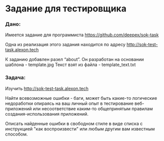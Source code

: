 # Задание для тестировщика

### Дано:

Имеется задание для программиста
https://github.com/deepex/sok-task

Одна из реализация этого задания находится по адресу
http://sok-test-task.alexon.tech

К заданию добавлен разел “about”.
Он разработан на основании шаблона - template.jpg
Текст взят из файла - template_text.txt

### Задача:

Изучить
http://sok-test-task.alexon.tech

Найти всевозможные ошибки - баги,
может быть какие-то логические недоработки опираясь на ваш личный опыт в тестирование веб-приложений
или несоответствие каким-то общепринятым правилам создания-использования приложений.

Описать найденные ошибки в свободном стиле в виде списка с инструкцией "как воспроизвести"
или любым другим вам известным способом.

